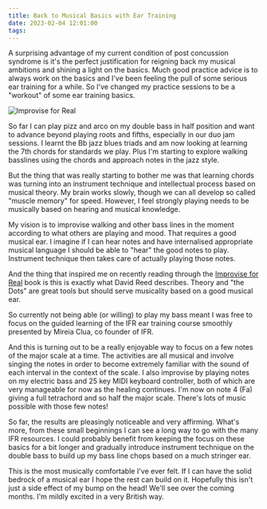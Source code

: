 ```yaml
---
title: Back to Musical Basics with Ear Training
date: 2023-02-04 12:01:00
tags:
---
```


A surprising advantage of my current condition of post concussion syndrome is it's the perfect justification for reigning back my musical ambitions and shining a light on the basics. Much good practice advice is to always work on the basics and I've been feeling the pull of some serious ear training for a while. So I've changed my practice sessions to be a "workout" of some ear training basics.

![Improvise for Real](/images/ear-workout.jpg)

So far I can play pizz and arco on my double bass in half position and want to advance beyond playing roots and fifths, especially in our duo jam sessions. I learnt the Bb jazz blues triads and am now looking at learning the 7th chords for standards we play. Plus I'm starting to explore walking basslines using the chords and approach notes in the jazz style.

But the thing that was really starting to bother me was that learning chords was turning into an instrument technique and intellectual process based on musical theory. My brain works slowly, though we can all develop so called "muscle memory" for speed. However, I feel strongly playing needs to be musically based on hearing and musical knowledge.

My vision is to improvise walking and other bass lines in the moment according to what others are playing and mood. That requires a good musical ear. I imagine if I can hear notes and have internalised appropriate musical language I should be able to "hear" the good notes to play. Instrument technique then takes care of actually playing those notes.

And the thing that inspired me on recently reading through the [Improvise for Real](https://improviseforreal.com/) book is this is exactly what David Reed describes. Theory and "the Dots" are great tools but should serve musicality based on a good musical ear.

So currently not being able (or willing) to play my bass meant I was free to focus on the guided learning of the IFR ear training course smoothly presented by Mireia Clua, co founder of IFR.

And this is turning out to be a really enjoyable way to focus on a few notes of the major scale at a time. The activities are all musical and involve singing the notes in order to become extremely familiar with the sound of each interval in the context of the scale. I also improvise by playing notes on my electric bass and 25 key MIDI keyboard controller, both of which are very manageable for now as the healing continues. I'm now on note 4 (Fa) giving a full tetrachord and so half the major scale. There's lots of music possible with those few notes!

So far, the results are pleasingly noticeable and very affirming. What's more, from these small beginnings I can see a long way to go with the many IFR resources. I could probably benefit from keeping the focus on these basics for a bit longer and gradually introduce instrument technique on the double bass to build up my bass line chops based on a much stringer ear.

This is the most musically comfortable I've ever felt. If I can have the solid bedrock of a musical ear I hope the rest can build on it. Hopefully this isn't just a side effect of my bump on the head! We'll see over the coming months. I'm mildly excited in a very British way.